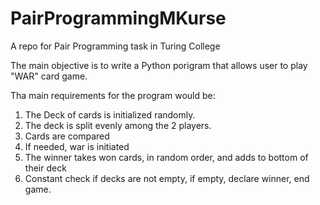 # PairProgrammingMKurse
A repo for Pair Programming task in Turing College

The main objective is to write a Python porigram that allows user to play "WAR" card game.

Tha main requirements for the program would be:

1) The Deck of cards is initialized randomly.
2) The deck is split evenly among the 2 players.
3) Cards are compared
4) If needed, war is initiated
5) The winner takes won cards, in random order, and adds to bottom of their deck
6) Constant check if decks are not empty, if empty, declare winner, end game.